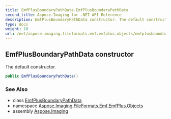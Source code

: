 ```yaml
---
title: EmfPlusBoundaryPathData.EmfPlusBoundaryPathData
second_title: Aspose.Imaging for .NET API Reference
description: EmfPlusBoundaryPathData constructor. The default constructor
type: docs
weight: 10
url: /net/aspose.imaging.fileformats.emf.emfplus.objects/emfplusboundarypathdata/emfplusboundarypathdata/
---
```

## EmfPlusBoundaryPathData constructor

The default constructor.

```csharp
public EmfPlusBoundaryPathData()
```

### See Also

* class [EmfPlusBoundaryPathData](../)
* namespace [Aspose.Imaging.FileFormats.Emf.EmfPlus.Objects](../../emfplusboundarypathdata/)
* assembly [Aspose.Imaging](../../../)


